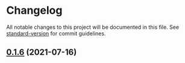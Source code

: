 # Changelog

All notable changes to this project will be documented in this file. See [standard-version](https://github.com/conventional-changelog/standard-version) for commit guidelines.

## [0.1.6](https://github.com/kobehhh/my-comp/compare/v0.1.4...v0.1.6) (2021-07-16)
